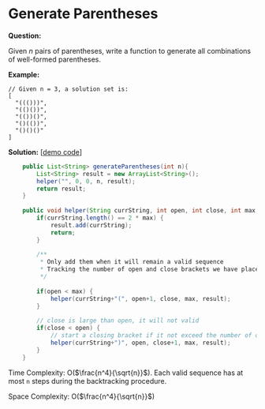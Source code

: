# Generate Parentheses

**Question:** 

Given *n* pairs of parentheses, write a function to generate all combinations of well-formed parentheses.

**Example:** 

```
// Given n = 3, a solution set is:
[
  "((()))",
  "(()())",
  "(())()",
  "()(())",
  "()()()"
]
```

**Solution:** [[demo code](https://github.com/AlfredYan/Algorithms_Practice/blob/master/code/GenerateParentheses.java)] 

```java
	public List<String> generateParentheses(int n){
		List<String> result = new ArrayList<String>();
		helper("", 0, 0, n, result);
		return result;
	}
	
	public void helper(String currString, int open, int close, int max, List<String> result) {
		if(currString.length() == 2 * max) {
			result.add(currString);
			return;
		}
		
		/**
		 * Only add them when it will remain a valid sequence
		 * Tracking the number of open and close brackets we have placed so far
		 */
		
		if(open < max) {
			helper(currString+"(", open+1, close, max, result);
		}
		
		// close is large than open, it will not valid
		if(close < open) {
			// start a closing bracket if it not exceed the number of opening brackets
			helper(currString+")", open, close+1, max, result);
		}
	}
```

Time Complexity: O($\frac{n^4}{\sqrt{n}}$). Each valid sequence has at most `n` steps during the backtracking procedure.

Space Complexity: O($\frac{n^4}{\sqrt{n}}$) 
